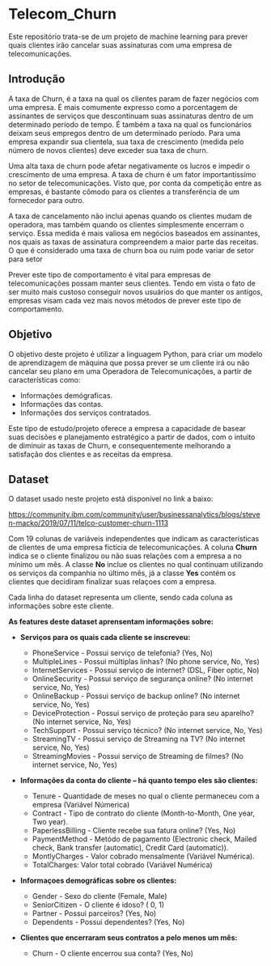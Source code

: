 # Telecom_Churn

Este repositório trata-se de um projeto de machine learning para prever quais clientes irão cancelar suas assinaturas com uma empresa de telecomunicações.

## **Introdução**

A taxa de Churn, é a taxa na qual os clientes param de fazer negócios com uma empresa. É mais comumente expresso como a porcentagem de assinantes de serviços que descontinuam suas assinaturas dentro de um determinado período de tempo. É também a taxa na qual os funcionários deixam seus empregos dentro de um determinado período. Para uma empresa expandir sua clientela, sua taxa de crescimento (medida pelo número de novos clientes) deve exceder sua taxa de churn.

Uma alta taxa de churn pode afetar negativamente os lucros e impedir o crescimento de uma empresa. A taxa de churn é um fator importantissímo no setor de telecomunicações. Visto que, por conta da competição entre as empresas, é bastante cômodo para os clientes a transferência de um fornecedor para outro.

A taxa de cancelamento não inclui apenas quando os clientes mudam de operadora, mas também quando os clientes simplesmente encerram o serviço. Essa medida é mais valiosa em negócios baseados em assinantes, nos quais as taxas de assinatura compreendem a maior parte das receitas. O que é considerado uma taxa de churn boa ou ruim pode variar de setor para setor

Prever este tipo de comportamento é vital para empresas de telecomunicações possam manter seus clientes. Tendo em vista o fato de ser muito mais custoso conseguir novos usuários do que manter os antigos, empresas visam cada vez mais novos métodos de prever este tipo de comportamento.

## **Objetivo**
O objetivo deste projeto é utilizar a linguagem Python, para criar um modelo de aprendizagem de máquina que possa prever se um cliente irá ou não cancelar seu plano em uma Operadora de Telecomunicações, a partir de características como: 
  - Informações demógraficas.
  - Informações das contas.
  - Informações dos serviços contratados.

Este tipo de estudo/projeto oferece a empresa a capacidade de basear suas decisões e planejamento estratégico a partir de dados, com o intuito de diminuir as taxas de Churn, e consequentemente melhorando a satisfação dos clientes e as receitas da empresa.

## **Dataset**

O dataset usado neste projeto está disponível no link a baixo: 

https://community.ibm.com/community/user/businessanalytics/blogs/steven-macko/2019/07/11/telco-customer-churn-1113

Com 19 colunas de variáveis independentes que indicam as características de clientes de uma empresa fictícia de telecomunicações. A coluna **Churn** indica se o cliente finalizou ou não suas relações com a empresa a no mínimo um mês. A classe **No** inclue os clientes no qual continuam utilizando os serviços da companhia no último mês, já a classe **Yes** contém os clientes que decidiram finalizar suas relaçoes com a empresa.

Cada linha do dataset representa um cliente, sendo cada coluna as informações sobre este cliente.

**As features deste dataset aprensentam informações sobre:**

- **Serviços para os quais cada cliente se inscreveu:**
  - PhoneService - Possui serviço de telefonia? (Yes, No)
  - MultipleLines - Possui múltiplas linhas? (No phone service, No, Yes)
  - InternetServices - Possui serviço de internet? (DSL, Fiber optic, No)
  - OnlineSecurity - Possui serviço de segurança online? (No internet service, No, Yes)
  - OnlineBackup - Possui serviço de backup online? (No internet service, No, Yes)
  - DeviceProtection - Possui serviço de proteção para seu aparelho? (No internet service, No, Yes)
  - TechSupport - Possui serviço técnico? (No internet service, No, Yes)
  - StreamingTV - Possui serviço de Streaming na TV? (No internet service, No, Yes)
  - StreamingMovies - Possui serviço de Streaming de filmes? (No internet service, No, Yes)

- **Informações da conta do cliente – há quanto tempo eles são clientes:**
  - Tenure - Quantidade de meses no qual o cliente permaneceu com a empresa (Variável Númerica)
  - Contract - Tipo de contrato do cliente (Month-to-Month, One year, Two year).
  - PaperlessBilling - Cliente recebe sua fatura online? (Yes, No)
  - PaymentMethod - Metódo de pagamento (Electronic check, Mailed check, Bank transfer (automatic), Credit Card (automatic)).
  - MontlyCharges - Valor cobrado mensalmente (Variável Numérica).
  - TotalCharges: Valor total cobrado (Variável Numérica)

- **Informaçoes demográficas sobre os clientes:**
  - Gender - Sexo do cliente (Female, Male)
  - SeniorCitizen - O cliente é idoso? ( 0, 1)
  - Partner - Possui parceiros? (Yes, No) 
  - Dependents - Possui dependentes? (Yes, No)


- **Clientes que encerraram seus contratos a pelo menos um mês:**
  - Churn - O cliente encerrou sua conta? (Yes, No)

